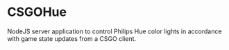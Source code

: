 # CSGOHue
NodeJS server application to control Philips Hue color lights in 
accordance with game state updates from a CSGO client.
